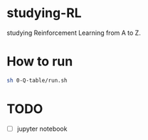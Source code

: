 # studying-RL

studying Reinforcement Learning from A to Z.

# How to run

```bash
sh 0-Q-table/run.sh
```

# TODO

- [ ] jupyter notebook
